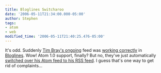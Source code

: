 ```yaml
---
title: Bloglines Switcharoo
date: '2006-05-11T21:34:00.000-05:00'
author: Stephen
tags:
- atom
- web
modified_time: '2006-05-11T21:40:25.476-05:00'
---
```


It's odd. Suddenly [Tim Bray's ongoing](http://www.tbray.org/ongoing) feed was
[working correctly](http://www.bloglines.com/preview?siteid=1071) in [Bloglines](http://www.bloglines.com). Wow! Atom 1.0 support, finally?
But no, they've just automatically
[switched over his Atom feed to his RSS feed](http://www.bloglines.com/sub/http://www.tbray.org/ongoing/ongoing.atom). I guess that's one
way to get rid of complaints...
